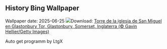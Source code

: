 ## History Bing Wallpaper
Wallpaper date: 2025-06-25
![](https://www.bing.com/th?id=OHR.GlastonburyScenic_ES-ES1318845810_UHD.jpg&w=1000)Download: [Torre de la iglesia de San Miguel en Glastonbury Tor, Glastonbury, Somerset, Inglaterra (© Gavin Hellier/Getty Images)](https://www.bing.com/th?id=OHR.GlastonburyScenic_ES-ES1318845810_UHD.jpg)

Auto get programm by LtgX
